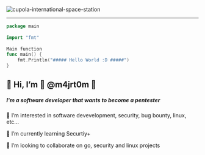 ![cupola-international-space-station](https://user-images.githubusercontent.com/72045872/146440831-26fce8fc-0f6b-4608-b5fc-a97e9538df06.jpg)

----

```go
package main
  
import "fmt"
  
Main function
func main() {
    fmt.Println("##### Hello World :D #####")
}
```

## 👋 Hi, I’m 🚀 @m4jrt0m 🚀
##### I'm a software developer that wants to become a pentester

👀 I’m interested in software devevelopment, security, bug bounty, linux, etc...
    
🌱 I’m currently learning Securtiy+

💞️ I’m looking to collaborate on go, security and linux projects

<!---
m4jrt0m/m4jrt0m is a ✨ special ✨ repository because its `README.md` (this file) appears on your GitHub profile.
You can click the Preview link to take a look at your changes.
--->
